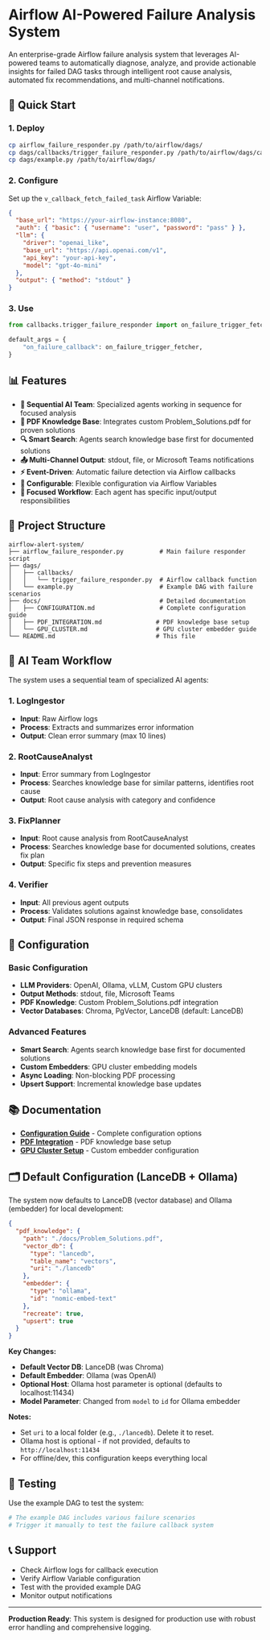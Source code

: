 # Airflow AI-Powered Failure Analysis System

An enterprise-grade Airflow failure analysis system that leverages AI-powered teams to automatically diagnose, analyze, and provide actionable insights for failed DAG tasks through intelligent root cause analysis, automated fix recommendations, and multi-channel notifications.

## 🚀 Quick Start

### 1. Deploy
```bash
cp airflow_failure_responder.py /path/to/airflow/dags/
cp dags/callbacks/trigger_failure_responder.py /path/to/airflow/dags/callbacks/
cp dags/example.py /path/to/airflow/dags/
```

### 2. Configure
Set up the `v_callback_fetch_failed_task` Airflow Variable:
```json
{
  "base_url": "https://your-airflow-instance:8080",
  "auth": { "basic": { "username": "user", "password": "pass" } },
  "llm": {
    "driver": "openai_like",
    "base_url": "https://api.openai.com/v1",
    "api_key": "your-api-key",
    "model": "gpt-4o-mini"
  },
  "output": { "method": "stdout" }
}
```

### 3. Use
```python
from callbacks.trigger_failure_responder import on_failure_trigger_fetcher

default_args = {
    "on_failure_callback": on_failure_trigger_fetcher,
}
```

## 📊 Features

- **🤖 Sequential AI Team**: Specialized agents working in sequence for focused analysis
- **📄 PDF Knowledge Base**: Integrates custom Problem_Solutions.pdf for proven solutions
- **🔍 Smart Search**: Agents search knowledge base first for documented solutions
- **📤 Multi-Channel Output**: stdout, file, or Microsoft Teams notifications
- **⚡ Event-Driven**: Automatic failure detection via Airflow callbacks
- **🔧 Configurable**: Flexible configuration via Airflow Variables
- **🎯 Focused Workflow**: Each agent has specific input/output responsibilities

## 📁 Project Structure

```
airflow-alert-system/
├── airflow_failure_responder.py          # Main failure responder script
├── dags/
│   ├── callbacks/
│   │   └── trigger_failure_responder.py  # Airflow callback function
│   └── example.py                        # Example DAG with failure scenarios
├── docs/                                 # Detailed documentation
│   ├── CONFIGURATION.md                  # Complete configuration guide
│   ├── PDF_INTEGRATION.md               # PDF knowledge base setup
│   └── GPU_CLUSTER.md                   # GPU cluster embedder guide
└── README.md                            # This file
```

## 🤖 AI Team Workflow

The system uses a sequential team of specialized AI agents:

### 1. **LogIngestor**
- **Input**: Raw Airflow logs
- **Process**: Extracts and summarizes error information
- **Output**: Clean error summary (max 10 lines)

### 2. **RootCauseAnalyst**
- **Input**: Error summary from LogIngestor
- **Process**: Searches knowledge base for similar patterns, identifies root cause
- **Output**: Root cause analysis with category and confidence

### 3. **FixPlanner**
- **Input**: Root cause analysis from RootCauseAnalyst
- **Process**: Searches knowledge base for documented solutions, creates fix plan
- **Output**: Specific fix steps and prevention measures

### 4. **Verifier**
- **Input**: All previous agent outputs
- **Process**: Validates solutions against knowledge base, consolidates
- **Output**: Final JSON response in required schema

## 🔧 Configuration

### Basic Configuration
- **LLM Providers**: OpenAI, Ollama, vLLM, Custom GPU clusters
- **Output Methods**: stdout, file, Microsoft Teams
- **PDF Knowledge**: Custom Problem_Solutions.pdf integration
- **Vector Databases**: Chroma, PgVector, LanceDB (default: LanceDB)

### Advanced Features
- **Smart Search**: Agents search knowledge base first for documented solutions
- **Custom Embedders**: GPU cluster embedding models
- **Async Loading**: Non-blocking PDF processing
- **Upsert Support**: Incremental knowledge base updates

## 📚 Documentation

- **[Configuration Guide](docs/CONFIGURATION.md)** - Complete configuration options
- **[PDF Integration](docs/PDF_INTEGRATION.md)** - PDF knowledge base setup
- **[GPU Cluster Setup](docs/GPU_CLUSTER.md)** - Custom embedder configuration

## 🗂️ Default Configuration (LanceDB + Ollama)

The system now defaults to LanceDB (vector database) and Ollama (embedder) for local development:

```json
{
  "pdf_knowledge": {
    "path": "./docs/Problem_Solutions.pdf",
    "vector_db": {
      "type": "lancedb",
      "table_name": "vectors",
      "uri": "./lancedb"
    },
    "embedder": {
      "type": "ollama",
      "id": "nomic-embed-text"
    },
    "recreate": true,
    "upsert": true
  }
}
```

**Key Changes:**
- **Default Vector DB**: LanceDB (was Chroma)
- **Default Embedder**: Ollama (was OpenAI)
- **Optional Host**: Ollama host parameter is optional (defaults to localhost:11434)
- **Model Parameter**: Changed from `model` to `id` for Ollama embedder

**Notes:**
- Set `uri` to a local folder (e.g., `./lancedb`). Delete it to reset.
- Ollama host is optional - if not provided, defaults to `http://localhost:11434`
- For offline/dev, this configuration keeps everything local

## 🧪 Testing

Use the example DAG to test the system:
```python
# The example DAG includes various failure scenarios
# Trigger it manually to test the failure callback system
```

## 📞 Support

- Check Airflow logs for callback execution
- Verify Airflow Variable configuration
- Test with the provided example DAG
- Monitor output notifications

---

**Production Ready**: This system is designed for production use with robust error handling and comprehensive logging.
